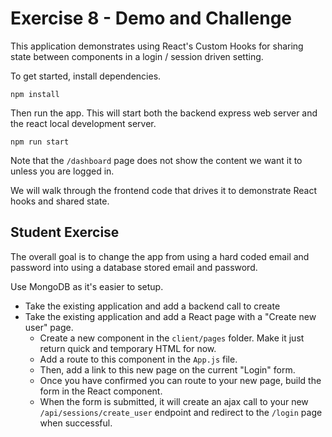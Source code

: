 # Exercise 8 - Demo and Challenge

This application demonstrates using React's Custom Hooks for sharing state between components in a login / session driven setting.

To get started, install dependencies.

```
npm install
```

Then run the app. This will start both the backend express web server and the react local development server.
```
npm run start
```

Note that the `/dashboard` page does not show the content we want it to unless you are logged in.

We will walk through the frontend code that drives it to demonstrate React hooks and shared state. 

## Student Exercise

The overall goal is to change the app from using a hard coded email and password into using a database stored email and password.

Use MongoDB as it's easier to setup.

* Take the existing application and add a backend call to create
* Take the existing application and add a React page with a "Create new user" page. 
    * Create a new component in the `client/pages` folder. Make it just return quick and temporary HTML for now.
    * Add a route to this component in the `App.js` file. 
    * Then, add a link to this new page on the current "Login" form.
    * Once you have confirmed you can route to your new page, build the form in the React component.
    * When the form is submitted, it will create an ajax call to your new `/api/sessions/create_user` endpoint and redirect to the `/login` page when successful.